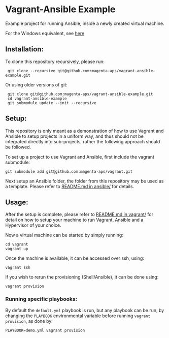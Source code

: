 Vagrant-Ansible Example
=======================

Example project for running Ansible, inside a newly created virtual machine.

For the Windows equivalent, see [here](https://github.com/magenta-aps/vagrant-ansible-example-windows)

## Installation:

To clone this repository recursively, please run:

     git clone --recursive git@github.com:magenta-aps/vagrant-ansible-example.git

Or using older versions of git:

     git clone git@github.com:magenta-aps/vagrant-ansible-example.git
     cd vagrant-ansible-example
     git submodule update --init --recursive

## Setup:

This repository is only meant as a demonstration of how to use Vagrant and
Ansible to setup projects in a uniform way, and thus should not be integrated
directly into sub-projects, rather the following approach should be followed.

To set up a project to use Vagrant and Ansible, first include the vagrant
submodule:

    git submodule add git@github.com:magenta-aps/vagrant.git

Next setup an Ansible folder, the folder from this repository may be used as a
template. Please refer to [README.md in ansible/](ansible/README.md) for
details.

## Usage:

After the setup is complete, please refer to [README.md in vagrant/](https://github.com/magenta-aps/vagrant/blob/master/README.md)
for detail on how to setup your machine to run Vagrant, Ansible and a Hypervisor
of your choice.

Now a virtual machine can be started by simply running:

    cd vagrant
    vagrant up

Once the machine is available, it can be accessed over ssh, using:

    vagrant ssh

If you wish to rerun the provisioning (Shell/Ansible), it can be done using:

    vagrant provision

### Running specific playbooks:

By default the `default.yml` playbook is run, but any playbook can be run, by
changing the `PLAYBOOK` environmental variable before running `vagrant provision`,
as done by:

    PLAYBOOK=demo.yml vagrant provision
